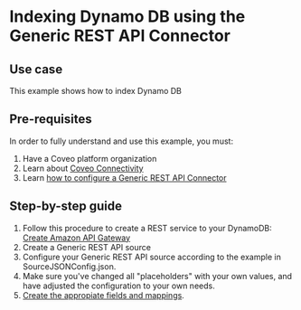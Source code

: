 # Indexing Dynamo DB using the Generic REST API Connector

## Use case
This example shows how to index Dynamo DB

## Pre-requisites
In order to fully understand and use this example, you must:
1. Have a Coveo platform organization
2. Learn about [Coveo Connectivity](https://docs.coveo.com/en/1702/cloud-v2-administrators/add-or-edit-a-source-using-one-of-the-available-connectors)
3. Learn [how to configure a Generic REST API Connector](https://docs.coveo.com/en/1896/cloud-v2-administrators/add-or-edit-a-generic-rest-api-source)

## Step-by-step guide
1. Follow this procedure to create a REST service to your DynamoDB: [Create Amazon API Gateway](https://aws.amazon.com/blogs/compute/using-amazon-api-gateway-as-a-proxy-for-dynamodb/)
2. Create a Generic REST API source
3. Configure your Generic REST API source according to the example in SourceJSONConfig.json. 
4. Make sure you've changed all "placeholders" with your own values, and have adjusted the configuration to your own needs.
5. [Create the appropiate fields and mappings](https://docs.coveo.com/en/1896/cloud-v2-administrators/add-or-edit-a-generic-rest-api-source#completion).